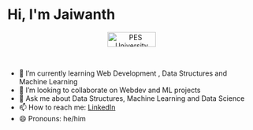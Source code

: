# Hi, I'm Jaiwanth
<p align=center>
  <img src='https://pesu-badges-api.vercel.app/badge/pesu' width='98px' height='30px' title="PES University" />
</p>
<br>

- 🌱 I’m currently learning Web Development , Data Structures and Machine Learning
- 👯 I’m looking to collaborate on Webdev and ML projects
- 💬 Ask me about Data Structures, Machine Learning and Data Science
- 📫 How to reach me: [LinkedIn](https://www.linkedin.com/in/jaiwanthtatuskar/)
- 😄 Pronouns: he/him
